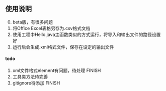 ## 使用说明

0. beta版，有很多问题
1. 将Office Excel表格另存为.csv格式文档
2. 使用工程中Hello.java主函数类似的方式运行，将导入和输出文件的路径设置好
3. 运行后会生成.xml格式文件，保存在设定的输出文件

#### todo
1. xml文件格式element有问题，待处理 FINISH
2. 工具类方法待完善 
3. gitignore待添加 FINISH

